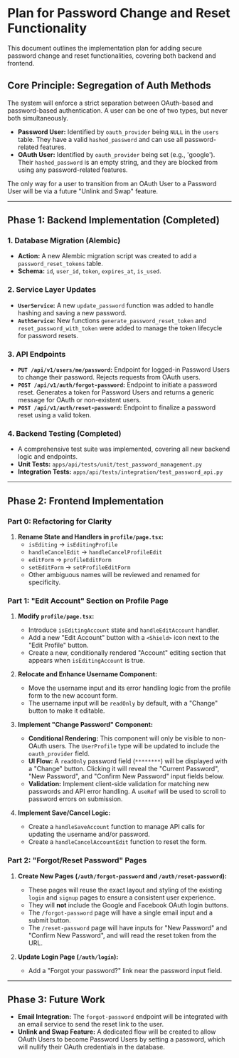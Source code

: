 # Plan for Password Change and Reset Functionality

This document outlines the implementation plan for adding secure password change and reset functionalities, covering both backend and frontend.

## Core Principle: Segregation of Auth Methods

The system will enforce a strict separation between OAuth-based and password-based authentication. A user can be one of two types, but never both simultaneously.

- **Password User:** Identified by `oauth_provider` being `NULL` in the `users` table. They have a valid `hashed_password` and can use all password-related features.
- **OAuth User:** Identified by `oauth_provider` being set (e.g., 'google'). Their `hashed_password` is an empty string, and they are blocked from using any password-related features.

The only way for a user to transition from an OAuth User to a Password User will be via a future "Unlink and Swap" feature.

---

## Phase 1: Backend Implementation (Completed)

### 1. Database Migration (Alembic)

- **Action:** A new Alembic migration script was created to add a `password_reset_tokens` table.
- **Schema:** `id`, `user_id`, `token`, `expires_at`, `is_used`.

### 2. Service Layer Updates

- **`UserService`:** A new `update_password` function was added to handle hashing and saving a new password.
- **`AuthService`:** New functions `generate_password_reset_token` and `reset_password_with_token` were added to manage the token lifecycle for password resets.

### 3. API Endpoints

- **`PUT /api/v1/users/me/password`:** Endpoint for logged-in Password Users to change their password. Rejects requests from OAuth users.
- **`POST /api/v1/auth/forgot-password`:** Endpoint to initiate a password reset. Generates a token for Password Users and returns a generic message for OAuth or non-existent users.
- **`POST /api/v1/auth/reset-password`:** Endpoint to finalize a password reset using a valid token.

### 4. Backend Testing (Completed)

- A comprehensive test suite was implemented, covering all new backend logic and endpoints.
- **Unit Tests:** `apps/api/tests/unit/test_password_management.py`
- **Integration Tests:** `apps/api/tests/integration/test_password_api.py`

---

## Phase 2: Frontend Implementation

### Part 0: Refactoring for Clarity

1.  **Rename State and Handlers in `profile/page.tsx`:**
    *   `isEditing` -> `isEditingProfile`
    *   `handleCancelEdit` -> `handleCancelProfileEdit`
    *   `editForm` -> `profileEditForm`
    *   `setEditForm` -> `setProfileEditForm`
    *   Other ambiguous names will be reviewed and renamed for specificity.

### Part 1: "Edit Account" Section on Profile Page

1.  **Modify `profile/page.tsx`:**
    *   Introduce `isEditingAccount` state and `handleEditAccount` handler.
    *   Add a new "Edit Account" button with a `<Shield>` icon next to the "Edit Profile" button.
    *   Create a new, conditionally rendered "Account" editing section that appears when `isEditingAccount` is true.

2.  **Relocate and Enhance Username Component:**
    *   Move the username input and its error handling logic from the profile form to the new account form.
    *   The username input will be `readOnly` by default, with a "Change" button to make it editable.

3.  **Implement "Change Password" Component:**
    *   **Conditional Rendering:** This component will only be visible to non-OAuth users. The `UserProfile` type will be updated to include the `oauth_provider` field.
    *   **UI Flow:** A `readOnly` password field (`********`) will be displayed with a "Change" button. Clicking it will reveal the "Current Password", "New Password", and "Confirm New Password" input fields below.
    *   **Validation:** Implement client-side validation for matching new passwords and API error handling. A `useRef` will be used to scroll to password errors on submission.

4.  **Implement Save/Cancel Logic:**
    *   Create a `handleSaveAccount` function to manage API calls for updating the username and/or password.
    *   Create a `handleCancelAccountEdit` function to reset the form.

### Part 2: "Forgot/Reset Password" Pages

1.  **Create New Pages (`/auth/forgot-password` and `/auth/reset-password`):**
    *   These pages will reuse the exact layout and styling of the existing `login` and `signup` pages to ensure a consistent user experience.
    *   They will **not** include the Google and Facebook OAuth login buttons.
    *   The `/forgot-password` page will have a single email input and a submit button.
    *   The `/reset-password` page will have inputs for "New Password" and "Confirm New Password", and will read the reset token from the URL.

2.  **Update Login Page (`/auth/login`):**
    *   Add a "Forgot your password?" link near the password input field.

---

## Phase 3: Future Work

- **Email Integration:** The `forgot-password` endpoint will be integrated with an email service to send the reset link to the user.
- **Unlink and Swap Feature:** A dedicated flow will be created to allow OAuth Users to become Password Users by setting a password, which will nullify their OAuth credentials in the database.